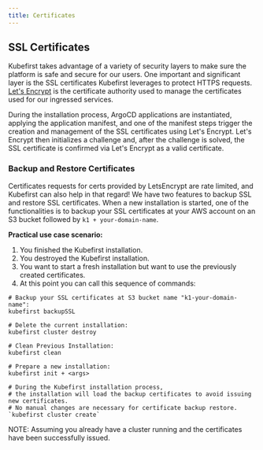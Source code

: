 ```yaml
---
title: Certificates
---
```


## SSL Certificates

Kubefirst takes advantage of a variety of security layers to make sure the platform is safe and secure for our users. One important and significant layer is the SSL certificates Kubefirst leverages to protect HTTPS requests. [Let's Encrypt](https://letsencrypt.org) is the certificate authority used to manage the certificates used for our ingressed services.

During the installation process, ArgoCD applications are instantiated, applying the application manifest, and one of the manifest steps trigger the creation and management of the SSL certificates using Let's Encrypt. Let's Encrypt then initializes a challenge and, after the challenge is solved, the SSL certificate is confirmed via Let's Encrypt as a valid certificate.

### Backup and Restore Certificates

Certificates requests for certs provided by LetsEncrypt are rate limited, and Kubefirst can also help in that regard! We have two features to backup SSL and restore SSL certificates. When a new installation is started, one of the functionalities is to backup your SSL certificates at your AWS account on an S3 bucket followed by `k1 + your-domain-name`.

**Practical use case scenario:**

1. You finished the Kubefirst installation.
2. You destroyed the Kubefirst installation.
3. You want to start a fresh installation but want to use the previously created certificates.
4. At this point you can call this sequence of commands:

```shell
# Backup your SSL certificates at S3 bucket name "k1-your-domain-name":
kubefirst backupSSL

# Delete the current installation:
kubefirst cluster destroy

# Clean Previous Installation:
kubefirst clean

# Prepare a new installation:
kubefirst init + <args>

# During the Kubefirst installation process,
# the installation will load the backup certificates to avoid issuing new certificates.
# No manual changes are necessary for certificate backup restore.
`kubefirst cluster create`
```

NOTE: Assuming you already have a cluster running and the certificates have been successfully issued.
